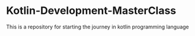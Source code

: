 # Kotlin-Development-MasterClass
This is a repository for starting the journey in kotlin programming language

